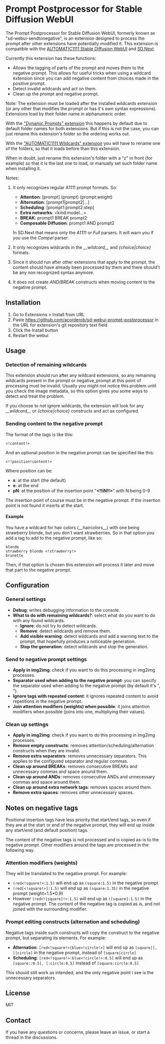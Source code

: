 # Prompt Postprocessor for Stable Diffusion WebUI

The Prompt Postprocessor for Stable Diffusion WebUI, formerly known as "sd-webui-sendtonegative", is an extension designed to process the prompt after other extensions have potentially modified it. This extension is compatible with the [AUTOMATIC1111 Stable Diffusion WebUI](https://github.com/AUTOMATIC1111/stable-diffusion-webui) and [SD.Next](https://github.com/vladmandic/automatic).

Currently this extension has these functions:

* Allows the tagging of parts of the prompt and moves them to the negative prompt. This allows for useful tricks when using a wildcard extension since you can add negative content from choices made in the positive prompt.
* Detect invalid wildcards and act on them.
* Clean up the prompt and negative prompt.

Note: The extension must be loaded after the installed wildcards extension (or any other that modifies the prompt or has it's own syntax expressions). Extensions load by their folder name in alphanumeric order.

With the ["Dynamic Prompts" extension](https://github.com/adieyal/sd-dynamic-prompts) this happens by default due to default folder names for both extensions. But if this is not the case, you can just rename this extension's folder so the ordering works out.

With the ["AUTOMATIC1111 Wildcards" extension](https://github.com/AUTOMATIC1111/stable-diffusion-webui-wildcards) you will have to rename one of the folders, so that it loads before than this extension.

When in doubt, just rename this extension's folder with a "z" in front (for example) so that it is the last one to load, or manually set such folder name when installing it.

Notes:

1. It only recognizes regular A1111 prompt formats. So:

    * **Attention**: \[prompt\] (prompt) (prompt:weight)
    * **Alternation**: \[prompt1|prompt2|...\]
    * **Scheduling**: \[prompt1:prompt2:step\]
    * **Extra networks**: \<kind:model...\>
    * **BREAK**: prompt1 BREAK prompt2
    * **Composable Diffusion**: prompt1 AND prompt2

    In SD.Next that means only the *A1111* or *Full* parsers. It will warn you if you use the *Compel* parser.
2. It only recognizes wildcards in the *\_\_wildcard\_\_* and *{choice|choice}* formats.
3. Since it should run after other extensions that apply to the prompt, the content should have already been processed by them and there should't be any non recognized syntax anymore.
4. It does not create *AND/BREAK* constructs when moving content to the negative prompt.

## Installation

1. Go to Extensions > Install from URL
2. Paste <https://github.com/acorderob/sd-webui-prompt-postprocessor> in the URL for extension's git repository text field
3. Click the Install button
4. Restart the webui

## Usage

### Detection of remaining wildcards

This extension should run after any wildcard extensions, so any remaining wildcards present in the prompt or negative_prompt at this point of processing must be invalid. Usually you might not notice this problem until you check the image metadata, so this option gives you some ways to detect and treat the problem.

If you choose to not ignore wildcards, the extension will look for any *\_\_wildcard\_\_* or *{choice|choice}* constructs and act as configured.

### Sending content to the negative prompt

The format of the tags is like this:

```text
<!content!>
```

And an optional position in the negative prompt can be specified like this:

```text
<!!position!content!>
```

Where position can be:

* **s**: at the start (the default)
* **e**: at the end
* **pN**: at the position of the insertion point "**<!!iN!!>**" with N being 0-9

The insertion point of course must be in the negative prompt. If the insertion point is not found it inserts at the start.

#### Example

You have a wildcard for hair colors (\_\_haircolors\_\_) with one being strawberry blonde, but you don't want strawberries. So in that option you add a tag to add to the negative prompt, like so:

```text
blonde
strawberry blonde <!strawberry!>
brunette
```

Then, if that option is chosen this extension will process it later and move that part to the negative prompt.

## Configuration

### General settings

* **Debug**: writes debugging information to the console.
* **What to do with remaining wildcards?**: select what do you want to do with any found wildcards.
  * **Ignore**: do not try to detect wildcards.
  * **Remove**: detect wildcards and remove them.
  * **Add visible warning**: detect wildcards and add a warning text to the prompt, that hopefully produces a noticeable generation.
  * **Stop the generation**: detect wildcards and stop the generation.

### Send to negative prompt settings

* **Apply in img2img**: check if you want to do this processing in img2img processes.
* **Separator used when adding to the negative prompt**: you can specify the separator used when adding to the negative prompt (by default it's ", ").
* **Ignore tags with repeated content**: it ignores repeated content to avoid repetitions in the negative prompt.
* **Join attention modifiers (weights) when possible**: it joins attention modifiers when possible (joins into one, multipliying their values).

### Clean up settings

* **Apply in img2img**: check if you want to do this processing in img2img processes.
* **Remove empty constructs**: removes attention/scheduling/alternation constructs when they are invalid.
* **Remove extra separators**: removes unnecessary separators. This applies to the configured separator and regular commas.
* **Clean up around BREAKs**: removes consecutive BREAKs and unnecessary commas and space around them.
* **Clean up around ANDs**: removes consecutive ANDs and unnecessary commas and space around them.
* **Clean up around extra network tags**: removes spaces around them.
* **Remove extra spaces**: removes other unnecessary spaces.

## Notes on negative tags

Positional insertion tags have less priority that start/end tags, so even if they are at the start or end of the negative prompt, they will end up inside any start/end (and default position) tags.

The content of the negative tags is not processed and is copied as-is to the negative prompt. Other modifiers around the tags are processed in the following way.

### Attention modifiers (weights)

They will be translated to the negative prompt. For example:

* `(red<!square!>:1.5)` will end up as `(square:1.5)` in the negative prompt
* `(red[<!square!>]:1.5)` will end up as `(square:1.35)` in the negative prompt (weight=1.5*0.9)
* However `(red<![square]!>:1.5)` will end up as `([square]:1.5)` in the negative prompt. The content of the negative tag is copied as is, and not joined with the surrounding modifier.

### Prompt editing constructs (alternation and scheduling)

Negative tags inside such constructs will copy the construct to the negative prompt, but separating its elements. For example:

* **Alternation**: `[red<!square!>|blue<!circle!>]` will end up as `[square|], [|circle]` in the negative prompt, instead of `[square|circle]`
* **Scheduling**: `[red<!square!>:blue<!circle!>:0.5]` will end up as `[square::0.5], [:circle:0.5]` instead of `[square:circle:0.5]`

This should still work as intended, and the only negative point i see is the unnecessary separators.

## License

MIT

## Contact

If you have any questions or concerns, please leave an issue, or start a thread in the discussions.
